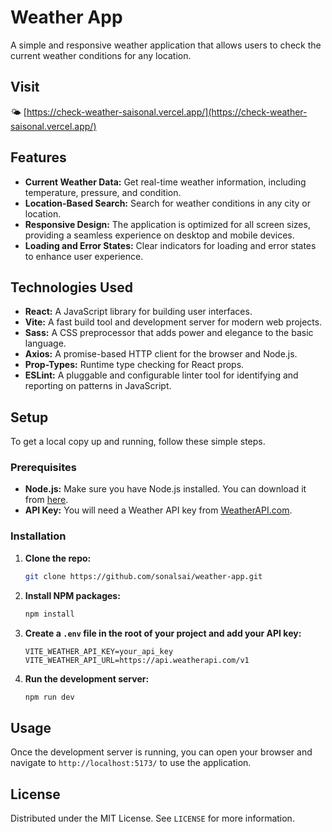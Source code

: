 # Weather App

A simple and responsive weather application that allows users to check the current weather conditions for any location.

## Visit

🌤️ [https://check-weather-saisonal.vercel.app/](https://check-weather-saisonal.vercel.app/)

## Features

- **Current Weather Data:** Get real-time weather information, including temperature, pressure, and condition.
- **Location-Based Search:** Search for weather conditions in any city or location.
- **Responsive Design:** The application is optimized for all screen sizes, providing a seamless experience on desktop and mobile devices.
- **Loading and Error States:** Clear indicators for loading and error states to enhance user experience.

## Technologies Used

- **React:** A JavaScript library for building user interfaces.
- **Vite:** A fast build tool and development server for modern web projects.
- **Sass:** A CSS preprocessor that adds power and elegance to the basic language.
- **Axios:** A promise-based HTTP client for the browser and Node.js.
- **Prop-Types:** Runtime type checking for React props.
- **ESLint:** A pluggable and configurable linter tool for identifying and reporting on patterns in JavaScript.

## Setup

To get a local copy up and running, follow these simple steps.

### Prerequisites

- **Node.js:** Make sure you have Node.js installed. You can download it from [here](https://nodejs.org/).
- **API Key:** You will need a Weather API key from [WeatherAPI.com](https://www.weatherapi.com/).

### Installation

1.  **Clone the repo:**

    ```sh
    git clone https://github.com/sonalsai/weather-app.git
    ```

2.  **Install NPM packages:**

    ```sh
    npm install
    ```

3.  **Create a `.env` file in the root of your project and add your API key:**

    ```env
    VITE_WEATHER_API_KEY=your_api_key
    VITE_WEATHER_API_URL=https://api.weatherapi.com/v1
    ```

4.  **Run the development server:**

    ```sh
    npm run dev
    ```

## Usage

Once the development server is running, you can open your browser and navigate to `http://localhost:5173/` to use the application.

## License

Distributed under the MIT License. See `LICENSE` for more information.
